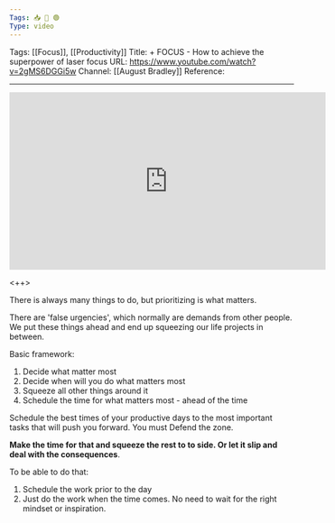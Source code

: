 ```yaml
---
Tags: 📥 🎥 🟢
Type: video
---
```


Tags: [[Focus]], [[Productivity]]
Title: + FOCUS - How to achieve the superpower of laser focus
URL: https://www.youtube.com/watch?v=2gMS6DGGi5w
Channel: [[August Bradley]]
Reference: 

---

<center>
	<iframe width="560" height="315" src="https://www.youtube.com/embed/2gMS6DGGi5w" frameborder="0" allow="accelerometer; autoplay; encrypted-media; gyroscope; picture-in-picture" allow-fullscreen></iframe>
</center>

<++>

There is always many things to do, but prioritizing is what matters.

There are 'false urgencies', which normally are demands from other people. We put these things ahead and end up squeezing our life projects in between.

Basic framework:

1. Decide what matter most
2. Decide when will you do what matters most
3. Squeeze all other things around it
4. Schedule the time for what matters most - ahead of the time

Schedule the best times of your productive days to the most important tasks that will push you forward. You must Defend the zone.

**Make the time for that and squeeze the rest to to side. Or let it slip and deal with the consequences**.

To be able to do that:

1. Schedule the work prior to the day
2. Just do the work when the time comes. No need to wait for the right mindset or inspiration.